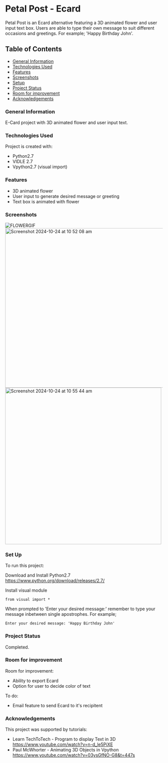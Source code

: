 # Petal Post - Ecard
Petal Post is an Ecard alternative featuring a 3D animated flower and user input text box. Users are able to type their own message to suit different occasions and greetings. For example; 'Happy Birthday John'.

## Table of Contents
* [General Information](#general-information)
* [Technologies Used](#technologies-used)
* [Features](#features)
* [Screenshots](#screenshots)
* [Setup](#setup)
* [Project Status](#project-status)
* [Room for improvement](#room-for-improvement)
* [Acknowledgements](#acknowledgements)

### General Information
E-Card project with 3D animated flower and user input text.

### Technologies Used
Project is created with:
* Python2.7
* VIDLE 2.7
* Vpython2.7 (visual import)

### Features
* 3D animated flower
* User input to generate desired message or greeting
* Text box is animated with flower

### Screenshots
![FLOWERGIF](https://github.com/user-attachments/assets/ae769693-53fd-42df-8c07-2b86061f68da)
<img width="508" alt="Screenshot 2024-10-24 at 10 52 08 am" src="https://github.com/user-attachments/assets/741c2541-cf66-48bf-a2f6-1c717c2b8fe1">
<img width="499" alt="Screenshot 2024-10-24 at 10 55 44 am" src="https://github.com/user-attachments/assets/3d7ac7f7-9118-48f9-b3ce-dcd0e1a31398">

### Set Up
To run this project:

Download and Install Python2.7 
https://www.python.org/download/releases/2.7/ 

Install visual module
```
from visual import *
```

When prompted to 'Enter your desired message:' remember to type your message inbetween single apostrophes. For example; 
```
Enter your desired message: 'Happy Birthday John' 
```

### Project Status
Completed.

### Room for improvement
Room for improvement:
* Ability to export Ecard 
* Option for user to decide color of text
  
To do:
* Email feature to send Ecard to it's recipitent    

### Acknowledgements
This project was supported by tutorials:   
* Learn TechToTech - Program to display Text in 3D https://www.youtube.com/watch?v=n-d_le5PiXE
* Paul McWhorter - Animating 3D Objects in Vpython https://www.youtube.com/watch?v=03ysGfNO-G8&t=447s
